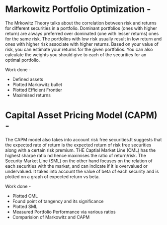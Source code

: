 # Markowitz Portfolio Optimization -
The Mrkowitz Theory talks about the correlation between risk and returns for different securities in a portfolio. Dominant portfolios (ones with higher return) are always preferred over dominated (one with lesser returns) ones for the same risk.
The portfolios with low risk usually result in low return and ones with higher risk associate with higher returns. Based on your value of risk, you can estimate your returns for the given portfolios. You can also calculate the weights you should give to each of the securities for an optimal portfolio.

Work done -
- Defined assets
- Plotted Markowitz bullet
- Plotted Efficient Frontier
- Maximised returns

#  Capital Asset Pricing Model (CAPM) -
The CAPM model also takes into account risk free securities.It suggests that the expected rate of return is the expected return of risk free securities along with a certain risk premium.
THE Captial Market Line (CML) has the highest sharpe ratio nd hence maximises the ratio of return/risk. The Security Market Line (SML) on the other hand focuses on the relation of each securities with the market, and can indicate if it is overvalued or undervalued. It takes into account the value of beta of each security and is plotted on a graph of expected return vs beta.

Work done -
- Plotted CML
- Found point of tangency and its significance
- Plotted SML
- Measured Portfolio Performance via various ratios
- Comparision of Markowitz and CAPM
